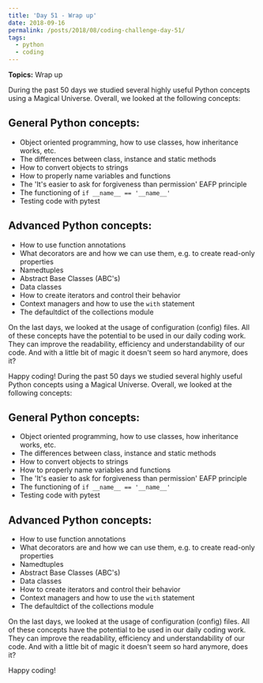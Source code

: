 ```yaml
---
title: 'Day 51 - Wrap up'
date: 2018-09-16
permalink: /posts/2018/08/coding-challenge-day-51/
tags:
  - python
  - coding
---
```


**Topics:** Wrap up

During the past 50 days we studied several highly useful Python concepts using a Magical Universe. Overall, we looked at the following concepts:

## General Python concepts:
- Object oriented programming, how to use classes, how inheritance works, etc.
- The differences between class, instance and static methods
- How to convert objects to strings
- How to properly name variables and functions
- The 'It's easier to ask for forgiveness than permission' EAFP principle
- The functioning of ```if __name__ == '__name__'```
- Testing code with pytest

## Advanced Python concepts:
- How to use function annotations
- What decorators are and how we can use them, e.g. to create read-only properties
- Namedtuples
- Abstract Base Classes (ABC's)
- Data classes
- How to create iterators and control their behavior
- Context managers and how to use the ```with``` statement
- The defaultdict of the collections module

On the last days, we looked at the usage of configuration (config) files. All of these concepts have the potential to be used in our daily coding work. They can improve the readability, efficiency and understandability of our code. And with a little bit of magic it doesn't seem so hard anymore, does it?

Happy coding!
During the past 50 days we studied several highly useful Python concepts using a Magical Universe. Overall, we looked at the following concepts:

## General Python concepts:
- Object oriented programming, how to use classes, how inheritance works, etc.
- The differences between class, instance and static methods
- How to convert objects to strings
- How to properly name variables and functions
- The 'It's easier to ask for forgiveness than permission' EAFP principle
- The functioning of ```if __name__ == '__name__'```
- Testing code with pytest

## Advanced Python concepts:
- How to use function annotations
- What decorators are and how we can use them, e.g. to create read-only properties
- Namedtuples
- Abstract Base Classes (ABC's)
- Data classes
- How to create iterators and control their behavior
- Context managers and how to use the ```with``` statement
- The defaultdict of the collections module

On the last days, we looked at the usage of configuration (config) files. All of these concepts have the potential to be used in our daily coding work. They can improve the readability, efficiency and understandability of our code. And with a little bit of magic it doesn't seem so hard anymore, does it?

Happy coding!


